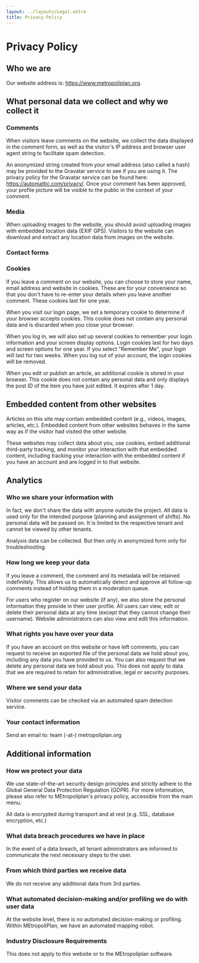 ```yaml
---
layout: ../layouts/Legal.astro
title: Privacy-Policy
---
```


# Privacy Policy

## Who we are

Our website address is: https://www.metropoliplan.org.

## What personal data we collect and why we collect it

### Comments

When visitors leave comments on the website, we collect the data displayed in the comment form, as well as the visitor's IP address and browser user agent string to facilitate spam detection.

An anonymized string created from your email address (also called a hash) may be provided to the Gravatar service to see if you are using it. The privacy policy for the Gravatar service can be found here: <https://automattic.com/privacy/>. Once your comment has been approved, your profile picture will be visible to the public in the context of your comment.

### Media

When uploading images to the website, you should avoid uploading images with embedded location data (EXIF GPS). Visitors to the website can download and extract any location data from images on the website.

### Contact forms

### Cookies

If you leave a comment on our website, you can choose to store your name, email address and website in cookies. These are for your convenience so that you don't have to re-enter your details when you leave another comment. These cookies last for one year.

When you visit our login page, we set a temporary cookie to determine if your browser accepts cookies. This cookie does not contain any personal data and is discarded when you close your browser.

When you log in, we will also set up several cookies to remember your login information and your screen display options. Login cookies last for two days and screen options for one year. If you select "Remember Me", your login will last for two weeks. When you log out of your account, the login cookies will be removed.

When you edit or publish an article, an additional cookie is stored in your browser. This cookie does not contain any personal data and only displays the post ID of the item you have just edited. It expires after 1 day.

## Embedded content from other websites

Articles on this site may contain embedded content (e.g., videos, images, articles, etc.). Embedded content from other websites behaves in the same way as if the visitor had visited the other website.

These websites may collect data about you, use cookies, embed additional third-party tracking, and monitor your interaction with that embedded content, including tracking your interaction with the embedded content if you have an account and are logged in to that website.

## Analytics

### Who we share your information with

In fact, we don't share the data with anyone outside the project. All data is used only for the intended purpose (planning and assignment of shifts). No personal data will be passed on. It is limited to the respective tenant and cannot be viewed by other tenants.

Analysis data can be collected. But then only in anonymized form only for troubleshooting.

### How long we keep your data

If you leave a comment, the comment and its metadata will be retained indefinitely. This allows us to automatically detect and approve all follow-up comments instead of holding them in a moderation queue.

For users who register on our website (if any), we also store the personal information they provide in their user profile. All users can view, edit or delete their personal data at any time (except that they cannot change their username). Website administrators can also view and edit this information.

### What rights you have over your data

If you have an account on this website or have left comments, you can request to receive an exported file of the personal data we hold about you, including any data you have provided to us. You can also request that we delete any personal data we hold about you. This does not apply to data that we are required to retain for administrative, legal or security purposes.

### Where we send your data

Visitor comments can be checked via an automated spam detection service.

### Your contact information

Send an email to: team (-at-) metropoliplan.org

## Additional information

### How we protect your data

We use state-of-the-art security design principles and strictly adhere to the Global General Data Protection Regulation (GDPR). For more information, please also refer to MEtropoliplan's privacy policy, accessible from the main menu.

All data is encrypted during transport and at rest (e.g. SSL, database encryption, etc.)

### What data breach procedures we have in place

In the event of a data breach, all tenant administrators are informed to communicate the next necessary steps to the user.

### From which third parties we receive data

We do not receive any additional data from 3rd parties.

### What automated decision-making and/or profiling we do with user data

At the website level, there is no automated decision-making or profiling. Within MEtropoliPlan, we have an automated mapping robot.

### Industry Disclosure Requirements

This does not apply to this website or to the MEtropoliplan software.
